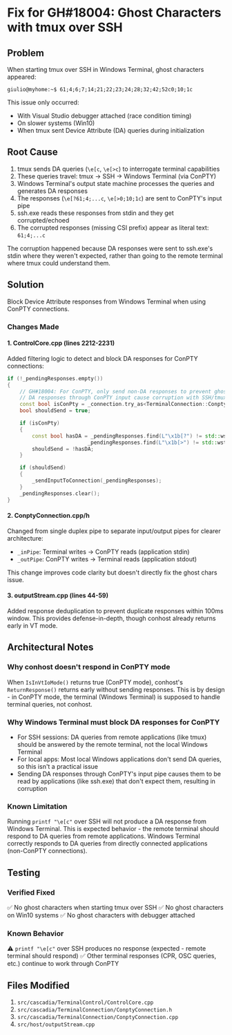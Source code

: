 # Fix for GH#18004: Ghost Characters with tmux over SSH

## Problem

When starting tmux over SSH in Windows Terminal, ghost characters appeared:
```
giulio@myhome:~$ 61;4;6;7;14;21;22;23;24;28;32;42;52c0;10;1c
```

This issue only occurred:
- With Visual Studio debugger attached (race condition timing)
- On slower systems (Win10)
- When tmux sent Device Attribute (DA) queries during initialization

## Root Cause

1. tmux sends DA queries (`\e[c`, `\e[>c`) to interrogate terminal capabilities
2. These queries travel: tmux → SSH → Windows Terminal (via ConPTY)
3. Windows Terminal's output state machine processes the queries and generates DA responses
4. The responses (`\e[?61;4;...c`, `\e[>0;10;1c`) are sent to ConPTY's input pipe
5. ssh.exe reads these responses from stdin and they get corrupted/echoed
6. The corrupted responses (missing CSI prefix) appear as literal text: `61;4;...c`

The corruption happened because DA responses were sent to ssh.exe's stdin where they weren't expected, rather than going to the remote terminal where tmux could understand them.

## Solution

Block Device Attribute responses from Windows Terminal when using ConPTY connections.

### Changes Made

#### 1. ControlCore.cpp (lines 2212-2231)
Added filtering logic to detect and block DA responses for ConPTY connections:
```cpp
if (!_pendingResponses.empty())
{
    // GH#18004: For ConPTY, only send non-DA responses to prevent ghost chars
    // DA responses through ConPTY input cause corruption with SSH/tmux
    const bool isConPty = _connection.try_as<TerminalConnection::ConptyConnection>() != nullptr;
    bool shouldSend = true;

    if (isConPty)
    {
        const bool hasDA = _pendingResponses.find(L"\x1b[?") != std::wstring::npos ||
                          _pendingResponses.find(L"\x1b[>") != std::wstring::npos;
        shouldSend = !hasDA;
    }

    if (shouldSend)
    {
        _sendInputToConnection(_pendingResponses);
    }
    _pendingResponses.clear();
}
```

#### 2. ConptyConnection.cpp/h
Changed from single duplex pipe to separate input/output pipes for clearer architecture:
- `_inPipe`: Terminal writes → ConPTY reads (application stdin)
- `_outPipe`: ConPTY writes → Terminal reads (application stdout)

This change improves code clarity but doesn't directly fix the ghost chars issue.

#### 3. outputStream.cpp (lines 44-59)
Added response deduplication to prevent duplicate responses within 100ms window.
This provides defense-in-depth, though conhost already returns early in VT mode.

## Architectural Notes

### Why conhost doesn't respond in ConPTY mode
When `IsInVtIoMode()` returns true (ConPTY mode), conhost's `ReturnResponse()` returns early without sending responses. This is by design - in ConPTY mode, the terminal (Windows Terminal) is supposed to handle terminal queries, not conhost.

### Why Windows Terminal must block DA responses for ConPTY
- For SSH sessions: DA queries from remote applications (like tmux) should be answered by the remote terminal, not the local Windows Terminal
- For local apps: Most local Windows applications don't send DA queries, so this isn't a practical issue
- Sending DA responses through ConPTY's input pipe causes them to be read by applications (like ssh.exe) that don't expect them, resulting in corruption

### Known Limitation
Running `printf "\e[c"` over SSH will not produce a DA response from Windows Terminal. This is expected behavior - the remote terminal should respond to DA queries from remote applications. Windows Terminal correctly responds to DA queries from directly connected applications (non-ConPTY connections).

## Testing

### Verified Fixed
✅ No ghost characters when starting tmux over SSH
✅ No ghost characters on Win10 systems
✅ No ghost characters with debugger attached

### Known Behavior
⚠️ `printf "\e[c"` over SSH produces no response (expected - remote terminal should respond)
✅ Other terminal responses (CPR, OSC queries, etc.) continue to work through ConPTY

## Files Modified

1. `src/cascadia/TerminalControl/ControlCore.cpp`
2. `src/cascadia/TerminalConnection/ConptyConnection.h`
3. `src/cascadia/TerminalConnection/ConptyConnection.cpp`
4. `src/host/outputStream.cpp`
